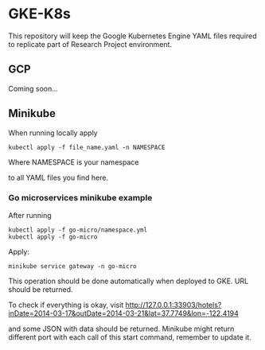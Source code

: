 # GKE-K8s

This repository will keep the Google Kubernetes Engine YAML files required to replicate part of Research Project environment.


## GCP

Coming soon...


## Minikube

When running locally apply 

```
kubectl apply -f file_name.yaml -n NAMESPACE
```

Where NAMESPACE is your namespace

to all YAML files you find here.

### Go microservices minikube example 

After running

```
kubectl apply -f go-micro/namespace.yml
kubectl apply -f go-micro
```

Apply:

```
minikube service gateway -n go-micro
```

This operation should be done automatically when deployed to GKE.
URL should be returned. 

To check if everything is okay, visit
http://127.0.0.1:33903/hotels?inDate=2014-03-17&outDate=2014-03-21&lat=37.7749&lon=-122.4194

and some JSON with data should be returned. Minikube might return different port with each call of this start command, remember to update it.

